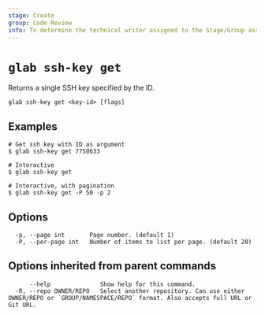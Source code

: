 ```yaml
---
stage: Create
group: Code Review
info: To determine the technical writer assigned to the Stage/Group associated with this page, see https://about.gitlab.com/handbook/product/ux/technical-writing/#assignments
---
```


<!--
This documentation is auto generated by a script.
Please do not edit this file directly. Run `make gen-docs` instead.
-->

# `glab ssh-key get`

Returns a single SSH key specified by the ID.

```plaintext
glab ssh-key get <key-id> [flags]
```

## Examples

```plaintext
# Get ssh key with ID as argument
$ glab ssh-key get 7750633

# Interactive
$ glab ssh-key get

# Interactive, with pagination
$ glab ssh-key get -P 50 -p 2

```

## Options

```plaintext
  -p, --page int       Page number. (default 1)
  -P, --per-page int   Number of items to list per page. (default 20)
```

## Options inherited from parent commands

```plaintext
      --help              Show help for this command.
  -R, --repo OWNER/REPO   Select another repository. Can use either OWNER/REPO or `GROUP/NAMESPACE/REPO` format. Also accepts full URL or Git URL.
```
